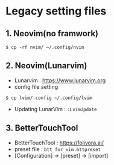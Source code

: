# Legacy setting files


## 1. Neovim(no framwork)
```shell
$ cp -rf nvim/ ~/.config/nvim 
```


## 2. Neovim(Lunarvim)
- Lunarvim : https://www.lunarvim.org
- config file setting
```shell
$ cp lvim/.config ~/.config/lvim 
```
- Updating LunarVim : `:LvimUpdate`


## 3. BetterTouchTool
- BetterTouchTool : https://folivora.ai/
- preset file : `btt_for_vim.bttpreset`
- [Configuration] → [preset] → [import]
